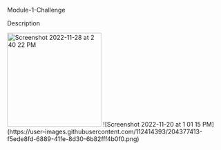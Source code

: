 
Module-1-Challenge

Description

<img width="218" alt="Screenshot 2022-11-28 at 2 40 22 PM" src="https://user-images.githubusercontent.com/112414393/204377411-4518c37b-d261-4017-ab4b-12b9b0631c37.png">
![Screenshot 2022-11-20 at 1 01 15 PM](https://user-images.githubusercontent.com/112414393/204377413-f5ede8fd-6889-41fe-8d30-6b82fff4b0f0.png)




